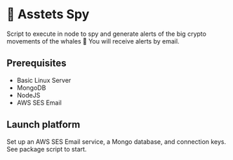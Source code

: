 # 🐳 Asstets Spy

Script to execute in node to spy and generate alerts of the big crypto movements of the whales 🐳
You will receive alerts by email.

## Prerequisites

- Basic Linux Server
- MongoDB
- NodeJS
- AWS SES Email

## Launch platform

Set up an AWS SES Email service, a Mongo database, and connection keys.
See package script to start.


